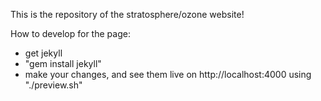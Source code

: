 This is the repository of the stratosphere/ozone website!


How to develop for the page:

* get jekyll
* "gem install jekyll"
* make your changes, and see them live on http://localhost:4000 using "./preview.sh"